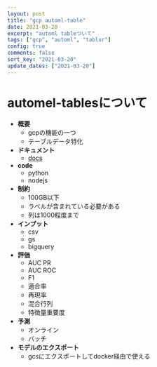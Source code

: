 ```yaml
---
layout: post
title: "gcp automl-table"
date: 2021-03-20
excerpt: "automl tableついて"
tags: ["gcp", "automl", "tablur"]
config: true
comments: false
sort_key: "2021-03-20"
update_dates: ["2021-03-20"]
---
```


# automel-tablesについて 
 - **概要**
   - gcpの機能の一つ
   - テーブルデータ特化
 - **ドキュメント**
   - [docs](https://cloud.google.com/automl-tables)
 - **code**
   - python
   - nodejs
 - **制約**
   - 100GB以下
   - ラベルが含まれている必要がある
   - 列は1000程度まで
 - **インプット**
   - csv
   - gs
   - bigquery
 - **評価**
   - AUC PR
   - AUC ROC
   - F1
   - 適合率
   - 再現率
   - 混合行列
   - 特徴量重要度
 - **予測**
   - オンライン
   - バッチ
 - **モデルのエクスポート**
   - gcsにエクスポートしてdocker経由で使える

